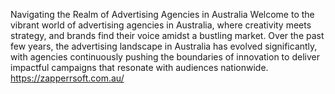 Navigating the Realm of Advertising Agencies in Australia
Welcome to the vibrant world of advertising agencies in Australia, where creativity meets strategy, and brands find their voice amidst a bustling market. Over the past few years, the advertising landscape in Australia has evolved significantly, with agencies continuously pushing the boundaries of innovation to deliver impactful campaigns that resonate with audiences nationwide. https://zapperrsoft.com.au/
